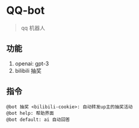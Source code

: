 # QQ-bot

> qq 机器人

## 功能

1. openai: gpt-3
2. bilibili 抽奖

## 指令

```text
@bot 抽奖 <bilibili-cookie>: 自动转发up主的抽奖活动
@bot help: 帮助界面
@bot default: ai 自动回答
```